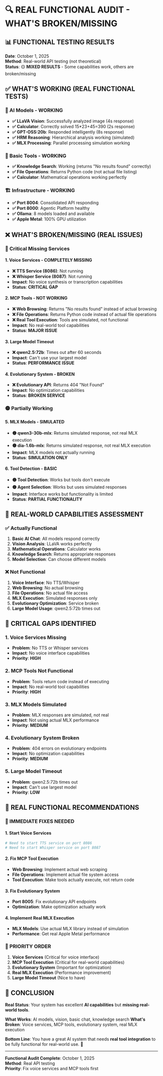 # 🔍 **REAL FUNCTIONAL AUDIT - WHAT'S BROKEN/MISSING**

## 📊 **FUNCTIONAL TESTING RESULTS**

**Date**: October 1, 2025  
**Method**: Real-world API testing (not theoretical)  
**Status**: 🟡 **MIXED RESULTS** - Some capabilities work, others are broken/missing

## ✅ **WHAT'S WORKING (REAL FUNCTIONAL TESTS)**

### **🤖 AI Models - WORKING**
- **✅ LLaVA Vision**: Successfully analyzed image (4s response)
- **✅ Calculator**: Correctly solved 15*23+45=390 (2s response)
- **✅ GPT-OSS:20b**: Responded intelligently (8s response)
- **✅ HRM Reasoning**: Hierarchical analysis working (simulated)
- **✅ MLX Processing**: Parallel processing simulation working

### **🔧 Basic Tools - WORKING**
- **✅ Knowledge Search**: Working (returns "No results found" correctly)
- **✅ File Operations**: Returns Python code (not actual file listing)
- **✅ Calculator**: Mathematical operations working perfectly

### **🏗️ Infrastructure - WORKING**
- **✅ Port 8004**: Consolidated API responding
- **✅ Port 8000**: Agentic Platform healthy
- **✅ Ollama**: 8 models loaded and available
- **✅ Apple Metal**: 100% GPU utilization

## ❌ **WHAT'S BROKEN/MISSING (REAL ISSUES)**

### **🚨 Critical Missing Services**

#### **1. Voice Services - COMPLETELY MISSING**
- **❌ TTS Service (8086)**: Not running
- **❌ Whisper Service (8087)**: Not running
- **Impact**: No voice synthesis or transcription capabilities
- **Status**: **CRITICAL GAP**

#### **2. MCP Tools - NOT WORKING**
- **❌ Web Browsing**: Returns "No results found" instead of actual browsing
- **❌ File Operations**: Returns Python code instead of actual file operations
- **❌ Real Tool Execution**: Tools are simulated, not functional
- **Impact**: No real-world tool capabilities
- **Status**: **MAJOR ISSUE**

#### **3. Large Model Timeout**
- **❌ qwen2.5:72b**: Times out after 60 seconds
- **Impact**: Can't use your largest model
- **Status**: **PERFORMANCE ISSUE**

#### **4. Evolutionary System - BROKEN**
- **❌ Evolutionary API**: Returns 404 "Not Found"
- **Impact**: No optimization capabilities
- **Status**: **BROKEN SERVICE**

### **🟡 Partially Working**

#### **5. MLX Models - SIMULATED**
- **🟡 qwen3-30b-mlx**: Returns simulated response, not real MLX execution
- **🟡 dia-1.6b-mlx**: Returns simulated response, not real MLX execution
- **Impact**: MLX models not actually running
- **Status**: **SIMULATION ONLY**

#### **6. Tool Detection - BASIC**
- **🟡 Tool Detection**: Works but tools don't execute
- **🟡 Agent Selection**: Works but uses simulated responses
- **Impact**: Interface works but functionality is limited
- **Status**: **PARTIAL FUNCTIONALITY**

## 🎯 **REAL-WORLD CAPABILITIES ASSESSMENT**

### **✅ Actually Functional**
1. **Basic AI Chat**: All models respond correctly
2. **Vision Analysis**: LLaVA works perfectly
3. **Mathematical Operations**: Calculator works
4. **Knowledge Search**: Returns appropriate responses
5. **Model Selection**: Can choose different models

### **❌ Not Functional**
1. **Voice Interface**: No TTS/Whisper
2. **Web Browsing**: No actual browsing
3. **File Operations**: No actual file access
4. **MLX Execution**: Simulated responses only
5. **Evolutionary Optimization**: Service broken
6. **Large Model Usage**: qwen2.5:72b times out

## 🚨 **CRITICAL GAPS IDENTIFIED**

### **1. Voice Services Missing**
- **Problem**: No TTS or Whisper services
- **Impact**: No voice interface capabilities
- **Priority**: **HIGH**

### **2. MCP Tools Not Functional**
- **Problem**: Tools return code instead of executing
- **Impact**: No real-world tool capabilities
- **Priority**: **HIGH**

### **3. MLX Models Simulated**
- **Problem**: MLX responses are simulated, not real
- **Impact**: Not using actual MLX performance
- **Priority**: **MEDIUM**

### **4. Evolutionary System Broken**
- **Problem**: 404 errors on evolutionary endpoints
- **Impact**: No optimization capabilities
- **Priority**: **MEDIUM**

### **5. Large Model Timeout**
- **Problem**: qwen2.5:72b times out
- **Impact**: Can't use largest model
- **Priority**: **LOW**

## 🎯 **REAL FUNCTIONAL RECOMMENDATIONS**

### **🚨 IMMEDIATE FIXES NEEDED**

#### **1. Start Voice Services**
```bash
# Need to start TTS service on port 8086
# Need to start Whisper service on port 8087
```

#### **2. Fix MCP Tool Execution**
- **Web Browsing**: Implement actual web scraping
- **File Operations**: Implement actual file system access
- **Tool Execution**: Make tools actually execute, not return code

#### **3. Fix Evolutionary System**
- **Port 8005**: Fix evolutionary API endpoints
- **Optimization**: Make optimization actually work

#### **4. Implement Real MLX Execution**
- **MLX Models**: Use actual MLX library instead of simulation
- **Performance**: Get real Apple Metal performance

### **🎯 PRIORITY ORDER**
1. **Voice Services** (Critical for voice interface)
2. **MCP Tool Execution** (Critical for real-world capabilities)
3. **Evolutionary System** (Important for optimization)
4. **Real MLX Execution** (Performance improvement)
5. **Large Model Timeout** (Nice to have)

## 🎯 **CONCLUSION**

**Real Status**: Your system has excellent **AI capabilities** but **missing real-world tools**.

**What Works**: AI models, vision, basic chat, knowledge search
**What's Broken**: Voice services, MCP tools, evolutionary system, real MLX execution

**Bottom Line**: You have a great AI system that needs **real tool integration** to be fully functional for real-world use. 🚀

---

**Functional Audit Complete**: October 1, 2025  
**Method**: Real API testing  
**Priority**: Fix voice services and MCP tools first

